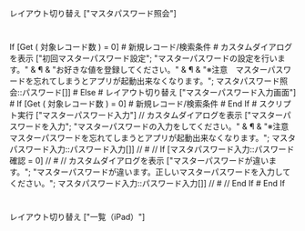 レイアウト切り替え ["マスタパスワード照会"]
#
If [Get ( 対象レコード数 ) = 0]
	#
	新規レコード/検索条件
	#
	カスタムダイアログを表示 ["初回マスターパスワード設定"; "マスターパスワードの設定を行います。" & ¶ & 
"お好きな値を登録してください。" & ¶ & 
"※注意　マスターパスワードを忘れてしまうとアプリが起動出来なくなります。"; マスタパスワード照会::パスワード[]]
	#
Else
	#
	レイアウト切り替え ["マスターパスワード入力画面"]
	#
	If [Get ( 対象レコード数 ) = 0]
		#
		新規レコード/検索条件
		#
	End If
	#
	スクリプト実行 ["マスターパスワード入力"]
	// カスタムダイアログを表示 ["マスターパスワードを入力"; "マスターパスワードの入力をしてください。" & ¶ & 
"※注意　マスターパスワードを忘れてしまうとアプリが起動出来なくなります。"; マスタパスワード入力::パスワード入力[]]
	// #
	// If [マスタパスワード入力::パスワード確認 = 0]
		// #
		// カスタムダイアログを表示 ["マスターパスワードが違います。"; "マスターパスワードが違います。正しいマスターパスワードを入力してください。"; マスタパスワード入力::パスワード入力[]]
		// #
	// End If
	#
End If
#
レイアウト切り替え ["一覧（iPad）"]

